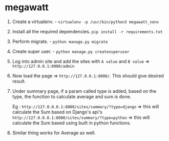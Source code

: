 # megawatt

1. Create a virtualenv. - `virtualenv -p /usr/bin/python3 megawatt_venv`
2. Install all the required dependencies. `pip install -r requirements.txt`
3. Perform migrate. - `python manage.py migrate`
4. Create super user. - `python manage.py createsuperuser`
5. Log into admin site and add the sites with `A value` and `B value` => `http://127.0.0.1:8000/admin`
6. Now load the page => `http://127.0.0.1:8000/`. This should give desired result.
8. Under summary page,
    if a param called type is added, based on the type, the function to calculate average and sum is done.
    
    Eg : `http://127.0.0.0.1:8000/sites/summary/?type=django` => this will calculate the Sum based on Django's api's 
         `http://127.0.0.0.1:8000/sites/summary/?type=python` => this will calculate the Sum based using built in python functions.
         
 9. Similar thing works for Average as well.
